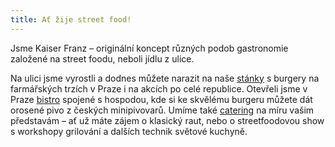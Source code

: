 ```yaml
---
title: Ať žije street food!
---
```


Jsme Kaiser Franz – originální koncept různých podob gastronomie založené na street foodu, neboli jídlu z ulice.

Na ulici jsme vyrostli a dodnes můžete narazit na naše [stánky](/akce/) s burgery na farmářských trzích v Praze i na akcích po celé republice. Otevřeli jsme v Praze [bistro](/bistro) spojené s hospodou, kde si ke skvělému burgeru můžete dát orosené pivo z českých minipivovarů. Umíme také [catering](/catering) na míru vašim představám – ať už máte zájem o klasický raut, nebo o streetfoodovou show s workshopy grilování a dalších technik světové kuchyně.
